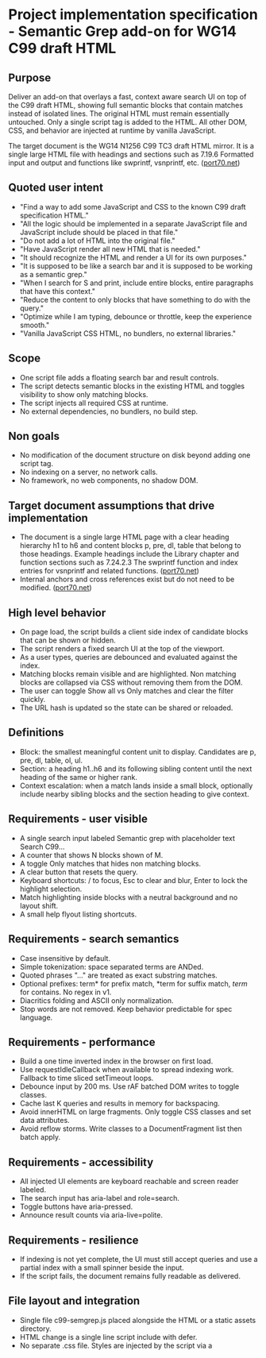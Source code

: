 # Project implementation specification - Semantic Grep add-on for WG14 C99 draft HTML

## Purpose

Deliver an add-on that overlays a fast, context aware search UI on top of the C99 draft HTML, showing full semantic blocks that contain matches instead of isolated lines. The original HTML must remain essentially untouched. Only a single script tag is added to the HTML. All other DOM, CSS, and behavior are injected at runtime by vanilla JavaScript.

The target document is the WG14 N1256 C99 TC3 draft HTML mirror. It is a single large HTML file with headings and sections such as 7.19.6 Formatted input and output and functions like swprintf, vsnprintf, etc. ([port70.net][1])

## Quoted user intent

* "Find a way to add some JavaScript and CSS to the known C99 draft specification HTML."
* "All the logic should be implemented in a separate JavaScript file and JavaScript include should be placed in that file."
* "Do not add a lot of HTML into the original file."
* "Have JavaScript render all new HTML that is needed."
* "It should recognize the HTML and render a UI for its own purposes."
* "It is supposed to be like a search bar and it is supposed to be working as a semantic grep."
* "When I search for S and print, include entire blocks, entire paragraphs that have this context."
* "Reduce the content to only blocks that have something to do with the query."
* "Optimize while I am typing, debounce or throttle, keep the experience smooth."
* "Vanilla JavaScript CSS HTML, no bundlers, no external libraries."

## Scope

* One script file adds a floating search bar and result controls.
* The script detects semantic blocks in the existing HTML and toggles visibility to show only matching blocks.
* The script injects all required CSS at runtime.
* No external dependencies, no bundlers, no build step.

## Non goals

* No modification of the document structure on disk beyond adding one script tag.
* No indexing on a server, no network calls.
* No framework, no web components, no shadow DOM.

## Target document assumptions that drive implementation

* The document is a single large HTML page with a clear heading hierarchy h1 to h6 and content blocks p, pre, dl, table that belong to those headings. Example headings include the Library chapter and function sections such as 7.24.2.3 The swprintf function and index entries for vsnprintf and related functions. ([port70.net][1])
* Internal anchors and cross references exist but do not need to be modified. ([port70.net][1])

## High level behavior

* On page load, the script builds a client side index of candidate blocks that can be shown or hidden.
* The script renders a fixed search UI at the top of the viewport.
* As a user types, queries are debounced and evaluated against the index.
* Matching blocks remain visible and are highlighted. Non matching blocks are collapsed via CSS without removing them from the DOM.
* The user can toggle Show all vs Only matches and clear the filter quickly.
* The URL hash is updated so the state can be shared or reloaded.

## Definitions

* Block: the smallest meaningful content unit to display. Candidates are p, pre, dl, table, ol, ul.
* Section: a heading h1..h6 and its following sibling content until the next heading of the same or higher rank.
* Context escalation: when a match lands inside a small block, optionally include nearby sibling blocks and the section heading to give context.

## Requirements - user visible

* A single search input labeled Semantic grep with placeholder text Search C99...
* A counter that shows N blocks shown of M.
* A toggle Only matches that hides non matching blocks.
* A clear button that resets the query.
* Keyboard shortcuts: / to focus, Esc to clear and blur, Enter to lock the highlight selection.
* Match highlighting inside blocks with a neutral background and no layout shift.
* A small help flyout listing shortcuts.

## Requirements - search semantics

* Case insensitive by default.
* Simple tokenization: space separated terms are ANDed.
* Quoted phrases "..." are treated as exact substring matches.
* Optional prefixes: term\* for prefix match, \*term for suffix match, *term* for contains. No regex in v1.
* Diacritics folding and ASCII only normalization.
* Stop words are not removed. Keep behavior predictable for spec language.

## Requirements - performance

* Build a one time inverted index in the browser on first load.
* Use requestIdleCallback when available to spread indexing work. Fallback to time sliced setTimeout loops.
* Debounce input by 200 ms. Use rAF batched DOM writes to toggle classes.
* Cache last K queries and results in memory for backspacing.
* Avoid innerHTML on large fragments. Only toggle CSS classes and set data attributes.
* Avoid reflow storms. Write classes to a DocumentFragment list then batch apply.

## Requirements - accessibility

* All injected UI elements are keyboard reachable and screen reader labeled.
* The search input has aria-label and role=search.
* Toggle buttons have aria-pressed.
* Announce result counts via aria-live=polite.

## Requirements - resilience

* If indexing is not yet complete, the UI must still accept queries and use a partial index with a small spinner beside the input.
* If the script fails, the document remains fully readable as delivered.

## File layout and integration

* Single file c99-semgrep.js placed alongside the HTML or a static assets directory.
* HTML change is a single line script include with defer.
* No separate .css file. Styles are injected by the script via a <style> element.

## The only change in the C99 HTML

```html
<!-- Add before </body> -->
<script src="c99-semgrep.js" defer></script>
```

## DOM injection contract

* The script creates a top level container <div id="sg-root" role="region" aria-label="Semantic grep"> and appends it to document.body.
* The script adds a <style id="sg-style"> element to document.head to hold all CSS.
* All classes and ids use the sg- prefix to avoid collisions.

## CSS rules injected by the script

* .sg-bar is a fixed top bar with 100 percent width, z-index above page nav, pointer events enabled, minimal box shadow.
* body gets padding-top to prevent content jump. The padding is applied once after the bar height is measured.
* .sg-hidden sets display to none for unmatched blocks.
* .sg-mark wraps matched substrings and uses lightweight background and outline for high contrast.
* Reduced motion media query disables any transitions.

## Selecting blocks and sections

* Candidate block selector: p, pre, dl, table, ol, ul.
* Heading selector: h1, h2, h3, h4, h5, h6.
* For each heading node, compute a Section with start index at the heading and end index at the next heading of same or higher rank.
* For each candidate block, record its enclosing Section id to support context escalation.
* This approach aligns with the C99 draft structure where content is organized under hierarchical headings and numbered sections. ([port70.net][1])

## Indexing algorithm

* On DOMContentLoaded, collect NodeList of blocks. Assign them sequential ids sg-b-1..N.
* For each block, extract visible textContent, lower case, collapse whitespace.
* Tokenize by /\[A-Za-z0-9\_]+/ to keep identifiers like vsnprintf intact.
* Build an inverted index Map token -> Uint32Array of block ids.
* Store block meta: {id, sectionId, startOffset, length, elementRef}.
* Build a second Map for phrases which uses a rolling ngram index of size 3 for substring search when quotes are used.
* Defer heavy work with requestIdleCallback, processing chunks of K blocks to keep TTI snappy.

## Query evaluation

* Parse into tokens and phrases.
* For tokens, intersect the posting lists.
* For phrase terms, post filter candidate blocks by substring search over the cached normalized block text.
* If the result set is under a threshold like 200 blocks, apply context escalation to include their section heading and up to X sibling blocks on either side when present.
* Update result count and toggle .sg-hidden on all blocks in a batched write inside requestAnimationFrame.

## Debounce and throttling

* Debounce keystrokes with a 200 ms timer. Restart on input events.
* While a search is running, show a small inline spinner in the input.
* Use a micro task queue to interleave long result sets: apply visibility toggles in batches of 500 nodes per frame.

## State and shareability

* Persist query, onlyMatches toggle, and context settings to window\.location.hash using a compact encoding q=...,m=1,c=0.
* On load, parse hash and reapply the filter.

## Keyboard and pointer UX

* Press / to focus the search input.
* Press Esc to clear and blur.
* Press Enter to jump to the first visible matched block.
* Click on the result counter to scroll to the top.

## Error handling and telemetry

* No network telemetry. Log warnings to console only when URL has sglog=1.
* Guard all DOM writes in try blocks.

## Browser support

* Modern evergreen browsers. requestIdleCallback is optional. Feature detect.
* No ES module syntax. Use an IIFE and only ES5 compatible constructs plus querySelectorAll.

## Security considerations

* No eval and no dynamic script injection other than the single static include.
* All HTML inserted is authored by us and uses text nodes. Highlight spans are created via text splitting, not innerHTML.

## Minimal code skeleton

Only example! Implementer must use their own judgment and change or keep parts as needed.

```js
/* c99-semgrep.js */
(function(){
  "use strict";

  var SG = {
    blocks: [],
    index: new Map(),
    textCache: [],
    sectionOf: [],
    ready: false
  };

  function $(sel, root){ return (root||document).querySelector(sel); }
  function $all(sel, root){ return Array.prototype.slice.call((root||document).querySelectorAll(sel)); }

  function injectCSS(){
    var css =
      "#sg-root{position:fixed;top:0;left:0;right:0;z-index:9999;font:14px system-ui,Segoe UI,Arial,sans-serif;background:#fff;border-bottom:1px solid #ddd}"+
      ".sg-wrap{max-width:1200px;margin:0 auto;padding:8px}"+
      ".sg-input{width:60%;padding:6px 8px;border:1px solid #bbb;border-radius:4px}"+
      ".sg-btn{margin-left:8px}"+
      ".sg-counter{margin-left:12px;opacity:.7}"+
      ".sg-hidden{display:none !important}"+
      ".sg-mark{background:rgba(255,235,130,.9);outline:1px solid rgba(0,0,0,.1)}";
    var style = document.createElement("style");
    style.id = "sg-style";
    style.appendChild(document.createTextNode(css));
    document.head.appendChild(style);
  }

  function injectBar(){
    var root = document.createElement("div");
    root.id = "sg-root";
    var wrap = document.createElement("div");
    wrap.className = "sg-wrap";
    wrap.innerHTML =
      "<input id='sg-q' class='sg-input' type='search' placeholder='Search C99...' aria-label='Semantic grep' />"+
      "<button id='sg-only' class='sg-btn' aria-pressed='true' title='Toggle only matches'>Only matches</button>"+
      "<button id='sg-clear' class='sg-btn'>Clear</button>"+
      "<span id='sg-counter' class='sg-counter'></span>";
    root.appendChild(wrap);
    document.body.appendChild(root);
    requestAnimationFrame(function(){
      var barH = root.getBoundingClientRect().height;
      document.body.style.paddingTop = barH + "px";
    });
  }

  function collect(){
    var headings = $all("h1,h2,h3,h4,h5,h6");
    var blocks = $all("p,pre,dl,table,ol,ul");
    var sectionIdOfNode = new Map();
    var current = 0, i;

    for(i=0;i<headings.length;i++){
      sectionIdOfNode.set(headings[i], i);
    }
    // Walk DOM order and assign section ids
    var all = $all("body *");
    for(i=0;i<all.length;i++){
      var n = all[i];
      if(sectionIdOfNode.has(n)) current = sectionIdOfNode.get(n);
      if(n.matches && n.matches("p,pre,dl,table,ol,ul")){
        SG.blocks.push(n);
        SG.sectionOf.push(current);
      }
    }
  }

  function tokenize(s){
    return s.toLowerCase().match(/[a-z0-9_]+/g) || [];
  }

  function buildIndex(){
    SG.textCache = new Array(SG.blocks.length);
    for(var i=0;i<SG.blocks.length;i++){
      var t = SG.blocks[i].textContent.replace(/\s+/g," ").trim().toLowerCase();
      SG.textCache[i] = t;
      var seen = new Set();
      tokenize(t).forEach(function(tok){
        if(seen.has(tok)) return;
        seen.add(tok);
        var arr = SG.index.get(tok);
        if(!arr){ arr = []; SG.index.set(tok, arr); }
        arr.push(i);
      });
    }
    SG.ready = true;
  }

  function query(q){
    var tokens = [];
    var phrases = [];
    q = q.trim();
    if(!q){ return showAll(); }
    q.replace(/"([^"]+)"/g, function(_,ph){ phrases.push(ph.toLowerCase()); return " "; });
    tokenize(q).forEach(function(t){ tokens.push(t); });

    var cand = null;
    tokens.forEach(function(t){
      var list = SG.index.get(t) || [];
      if(cand===null) cand = new Set(list);
      else {
        var next = new Set();
        list.forEach(function(id){ if(cand.has(id)) next.add(id); });
        cand = next;
      }
    });
    if(cand===null) cand = new Set(SG.textCache.map(function(_,i){ return i; }));

    var ids = Array.from(cand);
    if(phrases.length){
      ids = ids.filter(function(id){
        var text = SG.textCache[id];
        for(var j=0;j<phrases.length;j++){
          if(text.indexOf(phrases[j])===-1) return false;
        }
        return true;
      });
    }
    render(ids);
  }

  function render(visibleIds){
    var vis = new Uint8Array(SG.blocks.length);
    for(var i=0;i<visibleIds.length;i++){ vis[visibleIds[i]] = 1; }
    // Context escalation: keep section heading siblings near matches
    // Minimal v1: ensure heading element of each matched block remains visible
    for(var i=0;i<visibleIds.length;i++){
      var sec = SG.sectionOf[visibleIds[i]];
      // find the first block that belongs to this section and mark it visible
      // and ensure the nearest preceding heading remains visible via CSS toggle on heading parent
    }
    batchToggle(vis);
  }

  function batchToggle(vis){
    var total = SG.blocks.length, shown = 0;
    for(var i=0;i<total;i++){
      var el = SG.blocks[i];
      var on = !!vis[i];
      if(on){ shown++; el.classList.remove("sg-hidden"); }
      else el.classList.add("sg-hidden");
    }
    $("#sg-counter").textContent = shown + " shown of " + total;
  }

  function showAll(){
    var total = SG.blocks.length;
    for(var i=0;i<total;i++){ SG.blocks[i].classList.remove("sg-hidden"); }
    $("#sg-counter").textContent = total + " shown of " + total;
  }

  function main(){
    injectCSS();
    injectBar();
    collect();
    buildIndex();

    var input = $("#sg-q");
    var only = $("#sg-only");
    var clear = $("#sg-clear");
    var timer = 0;
    function onInput(){
      window.clearTimeout(timer);
      timer = window.setTimeout(function(){ query(input.value); }, 200);
    }
    input.addEventListener("input", onInput);
    clear.addEventListener("click", function(){ input.value=""; showAll(); input.focus(); });
    only.addEventListener("click", function(){
      var pressed = this.getAttribute("aria-pressed")==="true";
      this.setAttribute("aria-pressed", String(!pressed));
      document.body.classList.toggle("sg-only", !pressed);
    });
    document.addEventListener("keydown", function(e){
      if(e.key==="/"){ e.preventDefault(); input.focus(); }
      if(e.key==="Escape"){ input.value=""; showAll(); input.blur(); }
    });
  }

  if(document.readyState==="loading") document.addEventListener("DOMContentLoaded", main);
  else main();

})();
```

## Acceptance criteria

* Only one new tag is added to the HTML: a defer script tag referencing c99-semgrep.js.
* With no query, the document renders exactly as before except for the fixed search bar.
* Typing printf updates the view within an acceptable debounce window and shows whole blocks and their headings that contain the term. The Library formatted I/O section 7.19.6 is discoverable by searching printf, snprintf, or vsnprintf. ([port70.net][1])
* Clearing the input restores the full document.
* The URL hash reflects the current query and toggles.
* All injected UI is accessible via keyboard and screen reader labels.
* No external network requests are made.

## Test plan

* Load performance on a cold cache and verify the bar appears quickly.
* Functional tests for single token, multi token, and quoted phrase.
* Case sensitivity checks for printf vs PRINTF.
* Large result set behavior for common tokens like function.
* Debounce correctness while typing quickly.
* Accessibility checks for focus order and aria labels.
* Hash deep link reload with q and m parameters.
* Cross browser verification on Chromium, Firefox, WebKit.

## Rollout plan

* Ship c99-semgrep.js to the same server that serves the HTML.
* Add the single defer script tag to the HTML.
* Verify on a staging copy, then promote.

## Future extensions

* Optional worker for indexing if main thread budget is tight.
* Optional regex mode behind a toggle.
* Section summarization chips to jump between matches.

[1]: https://port70.net/~nsz/c/c99/n1256.html "WG14/N1256   Septermber 7, 2007  ISO/IEC 9899:TC3"
